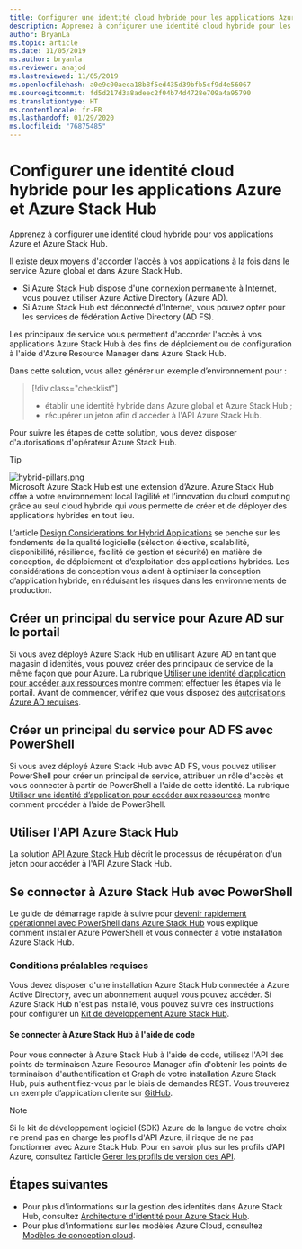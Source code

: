 ```yaml
---
title: Configurer une identité cloud hybride pour les applications Azure et Azure Stack Hub
description: Apprenez à configurer une identité cloud hybride pour les applications Azure et Azure Stack Hub.
author: BryanLa
ms.topic: article
ms.date: 11/05/2019
ms.author: bryanla
ms.reviewer: anajod
ms.lastreviewed: 11/05/2019
ms.openlocfilehash: a0e9c00aeca18b8f5ed435d39bfb5cf9d4e56067
ms.sourcegitcommit: fd5d217d3a8adeec2f04b74d4728e709a4a95790
ms.translationtype: HT
ms.contentlocale: fr-FR
ms.lasthandoff: 01/29/2020
ms.locfileid: "76875485"
---
```

# <a name="configure-hybrid-cloud-identity-for-azure-and-azure-stack-hub-applications"></a>Configurer une identité cloud hybride pour les applications Azure et Azure Stack Hub

Apprenez à configurer une identité cloud hybride pour vos applications Azure et Azure Stack Hub.

Il existe deux moyens d'accorder l'accès à vos applications à la fois dans le service Azure global et dans Azure Stack Hub.

 * Si Azure Stack Hub dispose d'une connexion permanente à Internet, vous pouvez utiliser Azure Active Directory (Azure AD).
 * Si Azure Stack Hub est déconnecté d'Internet, vous pouvez opter pour les services de fédération Active Directory (AD FS).

Les principaux de service vous permettent d'accorder l'accès à vos applications Azure Stack Hub à des fins de déploiement ou de configuration à l'aide d'Azure Resource Manager dans Azure Stack Hub.

Dans cette solution, vous allez générer un exemple d’environnement pour :

> [!div class="checklist"]
> - établir une identité hybride dans Azure global et Azure Stack Hub ;
> - récupérer un jeton afin d'accéder à l'API Azure Stack Hub.

Pour suivre les étapes de cette solution, vous devez disposer d'autorisations d'opérateur Azure Stack Hub.

> [!Tip]  
> ![hybrid-pillars.png](./media/solution-deployment-guide-cross-cloud-scaling/hybrid-pillars.png)  
> Microsoft Azure Stack Hub est une extension d’Azure. Azure Stack Hub offre à votre environnement local l’agilité et l’innovation du cloud computing grâce au seul cloud hybride qui vous permette de créer et de déployer des applications hybrides en tout lieu.  
> 
> L’article [Design Considerations for Hybrid Applications](overview-app-design-considerations.md) se penche sur les fondements de la qualité logicielle (sélection élective, scalabilité, disponibilité, résilience, facilité de gestion et sécurité) en matière de conception, de déploiement et d’exploitation des applications hybrides. Les considérations de conception vous aident à optimiser la conception d’application hybride, en réduisant les risques dans les environnements de production.


## <a name="create-a-service-principal-for-azure-ad-in-the-portal"></a>Créer un principal du service pour Azure AD sur le portail

Si vous avez déployé Azure Stack Hub en utilisant Azure AD en tant que magasin d'identités, vous pouvez créer des principaux de service de la même façon que pour Azure. La rubrique [Utiliser une identité d’application pour accéder aux ressources](../operator/azure-stack-create-service-principals.md#manage-an-azure-ad-service-principal) montre comment effectuer les étapes via le portail. Avant de commencer, vérifiez que vous disposez des [autorisations Azure AD requises](/azure/azure-resource-manager/resource-group-create-service-principal-portal#required-permissions).

## <a name="create-a-service-principal-for-ad-fs-using-powershell"></a>Créer un principal du service pour AD FS avec PowerShell

Si vous avez déployé Azure Stack Hub avec AD FS, vous pouvez utiliser PowerShell pour créer un principal de service, attribuer un rôle d'accès et vous connecter à partir de PowerShell à l'aide de cette identité. La rubrique [Utiliser une identité d’application pour accéder aux ressources](../operator/azure-stack-create-service-principals.md#manage-an-ad-fs-service-principal) montre comment procéder à l’aide de PowerShell.

## <a name="using-the-azure-stack-hub-api"></a>Utiliser l'API Azure Stack Hub

La solution [API Azure Stack Hub](../user/azure-stack-rest-api-use.md) décrit le processus de récupération d'un jeton pour accéder à l'API Azure Stack Hub.

## <a name="connect-to-azure-stack-hub-using-powershell"></a>Se connecter à Azure Stack Hub avec PowerShell

Le guide de démarrage rapide à suivre pour [devenir rapidement opérationnel avec PowerShell dans Azure Stack Hub](../operator/azure-stack-powershell-install.md) vous explique comment installer Azure PowerShell et vous connecter à votre installation Azure Stack Hub.

### <a name="prerequisites"></a>Conditions préalables requises

Vous devez disposer d'une installation Azure Stack Hub connectée à Azure Active Directory, avec un abonnement auquel vous pouvez accéder. Si Azure Stack Hub n'est pas installé, vous pouvez suivre ces instructions pour configurer un [Kit de développement Azure Stack Hub](../asdk/asdk-install.md).

#### <a name="connect-to-azure-stack-hub-using-code"></a>Se connecter à Azure Stack Hub à l'aide de code

Pour vous connecter à Azure Stack Hub à l'aide de code, utilisez l'API des points de terminaison Azure Resource Manager afin d'obtenir les points de terminaison d'authentification et Graph de votre installation Azure Stack Hub, puis authentifiez-vous par le biais de demandes REST. Vous trouverez un exemple d’application cliente sur [GitHub](https://github.com/shriramnat/HybridARMApplication).

>[!Note]
>Si le kit de développement logiciel (SDK) Azure de la langue de votre choix ne prend pas en charge les profils d'API Azure, il risque de ne pas fonctionner avec Azure Stack Hub. Pour en savoir plus sur les profils d’API Azure, consultez l’article [Gérer les profils de version des API](../user/azure-stack-version-profiles.md).

## <a name="next-steps"></a>Étapes suivantes

 - Pour plus d'informations sur la gestion des identités dans Azure Stack Hub, consultez [Architecture d'identité pour Azure Stack Hub](../operator/azure-stack-identity-architecture.md).
 - Pour plus d’informations sur les modèles Azure Cloud, consultez [Modèles de conception cloud](https://docs.microsoft.com/azure/architecture/patterns).
